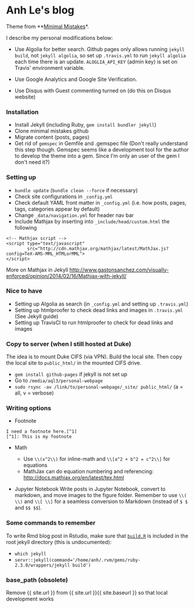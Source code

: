 # Anh Le's blog

Theme from **[Minimal Mistakes](http://mmistakes.github.io/minimal-mistakes)*.

I describe my personal modifications below:

- Use Algolia for better search. Github pages only allows running `jekyll build`, not `jekyll algolia`, so set up `.travis.yml` to run `jekyll algolia` each time there is an update. `ALOGLIA_API_KEY` (admin key) is set on Travis' environment variable.

- Use Google Analytics and Google Site Verification.

- Use Disqus with Guest commenting turned on (do this on Disqus website)

### Installation

- Install Jekyll (including Ruby, `gem install bundler jekyll`)
- Clone minimal mistakes github
- Migrate content (posts, pages)
- Get rid of `gemspec` in Gemfile and .gemspec file (Don't really understand this step though. Gemspec seems like a development tool for the author to develop the theme into a gem. Since I'm only an user of the gem I don't need it?)

### Setting up
- `bundle update` (`bundle clean --force` if necessary)
- Check site configurations in `_config.yml`
- Check default YAML front matter in `_config.yml` (i.e. how posts, pages, tags, categories appear by default) 
- Change `_data/navigation.yml` for header nav bar
- Include Mathjax by inserting into `_include/head/custom.html` the following

```
<!-- Mathjax script -->
<script type="text/javascript"
        src="http://cdn.mathjax.org/mathjax/latest/MathJax.js?config=TeX-AMS-MML_HTMLorMML">
</script>
```

More on Mathjax in Jekyll http://www.gastonsanchez.com/visually-enforced/opinion/2014/02/16/Mathjax-with-jekyll/

### Nice to have

- Setting up Algolia as search (in `_config.yml` and setting up `.travis.yml`)
- Setting up htmlproofer to check dead links and images in `.travis.yml` (See Jekyll guide)
- Setting up TravisCI to run htmlproofer to check for dead links and images

### Copy to server (when I still hosted at Duke)

The idea is to mount Duke CIFS (via VPN). Build the local site. Then copy the local site to `public_html/` in the mounted CIFS drive.

- `gem install github-pages` if jekyll is not set up
- Go to `/media/aql3/personal-webpage`
- `sudo rsync -av /link/to/personal-webpage/_site/ public_html/` (a = all, v = verbose)

### Writing options

- Footnote
```
I need a footnote here.[^1]
[^1]: This is my footnote
```

- Math
  + Use `\\(x^2\\)` for inline-math and `\\[a^2 + b^2 = c^2\\]` for equations
  + MathJax can do equation numbering and referencing: http://docs.mathjax.org/en/latest/tex.html

- Jupyter Notebook
Write posts in Jupyter Notebook, convert to markdown, and move images to the figure folder. Remember to use `\\( \\)` and `\\[ \\]` for a seamless conversion to Markdown (instead of `$ $` and `$$ $$`).

### Some commands to remember

To write Rmd blog post in Rstudio, make sure that [`build.R`](https://raw.githubusercontent.com/yihui/knitr-jekyll/gh-pages/build.R) is included in the root jekyll directory (this is undocumented):
- `which jekyll`
- `servr::jekyll(command='/home/anh/.rvm/gems/ruby-2.3.0/wrappers/jekyll build')`

### base_path (obsolete)

Remove {{ site.url }} from {{ site.url }}{{ site.baseurl }} so that local development works
